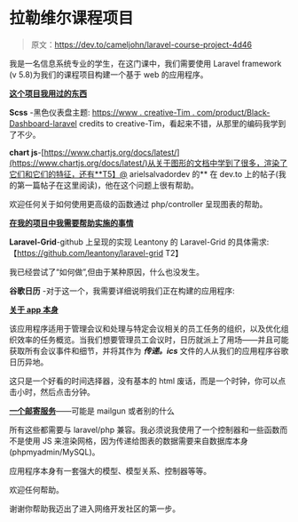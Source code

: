 # 拉勒维尔课程项目

> 原文：<https://dev.to/cameljohn/laravel-course-project-4d46>

我是一名信息系统专业的学生，在这门课中，我们需要使用 Laravel framework (v 5.8)为我们的课程项目构建一个基于 web 的应用程序。

<u>**这个项目我用过的东西**</u>

**Scss** -黑色仪表盘主题:
[https://www . creative-Tim . com/product/Black-Dashboard-laravel](https://www.creative-tim.com/product/black-dashboard-laravel)
credits to creative-Tim，看起来不错，从那里的编码我学到了不少。

**chart js**-[https://www.chartjs.org/docs/latest/](https://www.chartjs.org/docs/latest/)从关于图形的文档中学到了很多，渲染了它们和它们的特征，还有**T5】@ arielsalvadordev 的** 在 dev.to 上的帖子(我的第一篇帖子在这里阅读)，他在这个问题上很有帮助。

欢迎任何关于如何使用更高级的函数通过 php/controller 呈现图表的帮助。

<u>**在我的项目中我需要帮助实施的事情**</u>

**Laravel-Grid**-github 上呈现的实现 Leantony 的 Laravel-Grid 的具体需求:【https://github.com/leantony/laravel-grid T2】

我已经尝试了“如何做”,但由于某种原因，什么也没发生。

**谷歌日历** -对于这一个，我需要详细说明我们正在构建的应用程序:

**<u>关于 app 本身</u>**

该应用程序适用于管理会议和处理与特定会议相关的员工任务的组织，以及优化组织效率的任务概览。当我们想要管理员工会议时，日历就派上了用场——并且可能获取所有会议事件和细节，并将其作为 ***传递。ics*** 文件的人从我们的应用程序谷歌日历异地。

这只是一个好看的时间选择器，没有基本的 html 废话，而是一个时钟，你可以点击小时，然后点击分钟。

**<u>一个邮寄服务</u>**——可能是 mailgun 或者别的什么

所有这些都需要与 laravel/php 兼容。我必须说我使用了一个控制器和一些函数而不是使用 JS 来渲染网格，因为传递给图表的数据需要来自数据库本身(phpmyadmin/MySQL)。

应用程序本身有一套强大的模型、模型关系、控制器等等。

欢迎任何帮助。

谢谢你帮助我迈出了进入网络开发社区的第一步。